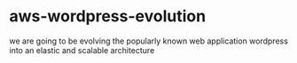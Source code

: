 # aws-wordpress-evolution
we are going to be evolving the popularly known web application wordpress into an elastic and scalable architecture
